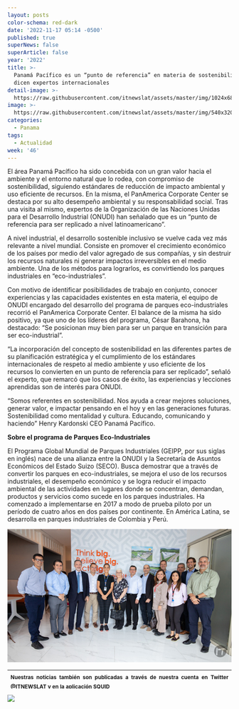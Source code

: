 ```yaml
---
layout: posts
color-schema: red-dark
date: '2022-11-17 05:14 -0500'
published: true
superNews: false
superArticle: false
year: '2022'
title: >-
  Panamá Pacífico es un “punto de referencia” en materia de sostenibilidad,
  dicen expertos internacionales
detail-image: >-
  https://raw.githubusercontent.com/itnewslat/assets/master/img/1024x680/eco-panama-pacifico-g.jpg
image: >-
  https://raw.githubusercontent.com/itnewslat/assets/master/img/540x320/eco-panama-pacifico-p.jpg
categories:
  - Panama
tags:
  - Actualidad
week: '46'
---
```

El área Panamá Pacífico ha sido concebida con un gran valor hacia el ambiente y el entorno natural que lo rodea, con compromiso de sostenibilidad, siguiendo estándares de reducción de impacto ambiental y uso eficiente de recursos. En la misma, el PanAmerica Corporate Center se destaca por su alto desempeño ambiental y su responsabilidad social. Tras una visita al mismo, expertos de la Organización de las Naciones Unidas para el Desarrollo Industrial (ONUDI) han señalado que es un “punto de referencia para ser replicado a nivel latinoamericano”. 

A nivel industrial, el desarrollo sostenible inclusivo se vuelve cada vez más relevante a nivel mundial. Consiste en promover el crecimiento económico de los países por medio del valor agregado de sus compañías, y sin destruir los recursos naturales ni generar impactos irreversibles en el medio ambiente. Una de los métodos para lograrlos, es convirtiendo los parques industriales en “eco-industriales”. 

Con motivo de identificar posibilidades de trabajo en conjunto, conocer experiencias y las capacidades existentes en esta materia, el equipo de ONUDI encargado del desarrollo del programa de parques eco-industriales recorrió el PanAmerica Corporate Center. El balance de la misma ha sido positivo, ya que uno de los líderes del programa, César Barahona, ha destacado: “Se posicionan muy bien para ser un parque en transición para ser eco-industrial”. 

“La incorporación del concepto de sostenibilidad en las diferentes partes de su planificación estratégica y el cumplimiento de los estándares  internacionales de respeto al medio ambiente y uso eficiente de los recursos lo convierten en un punto de referencia para ser replicado”, señaló el experto, que remarcó que los casos de éxito, las experiencias y lecciones aprendidas son de interés para ONUDI.

“Somos referentes en sostenibilidad. Nos ayuda a crear mejores soluciones, generar valor, e impactar pensando en el hoy y en las generaciones futuras. Sostenibilidad como mentalidad y cultura. Educando, comunicando y haciendo” Henry Kardonski CEO Panamá Pacífico.

**Sobre el programa de Parques Eco-Industriales**

El Programa Global Mundial de Parques Industriales (GEIPP, por sus siglas en inglés) nace de una alianza entre la ONUDI y la Secretaría de Asuntos Económicos del Estado Suizo (SECO). Busca demostrar que a través de convertir los parques en eco-industriales, se mejora el uso de los recursos industriales, el desempeño económico y se logra reducir el impacto ambiental de las actividades en lugares donde se concentran, demandan, productos y servicios como sucede en los parques industriales. 
Ha comenzado a implementarse en 2017 a modo de prueba piloto por un período de cuatro años en dos países por continente. En América Latina, se desarrolla en parques industriales de Colombia y Perú. 

![](https://raw.githubusercontent.com/itnewslat/assets/master/img/540x320/eco-panama-pacifico-p.jpg)

<table style="height: 42px;" width="569">
<tbody>
<tr>
<td style="text-align: justify;"><sub><strong>Nuestras noticias también son publicadas a través de nuestra cuenta en Twitter <a href="https://twitter.com/itnewslat?lang=es">@ITNEWSLAT</a> y en la aplicación <a href="https://squidapp.co/en/">SQUID</a></strong></sub></td>
</tr>
</tbody>
</table>

<img src="https://tracker.metricool.com/c3po.jpg?hash=56f88a41e39ab42c063cc51676587a04"/>